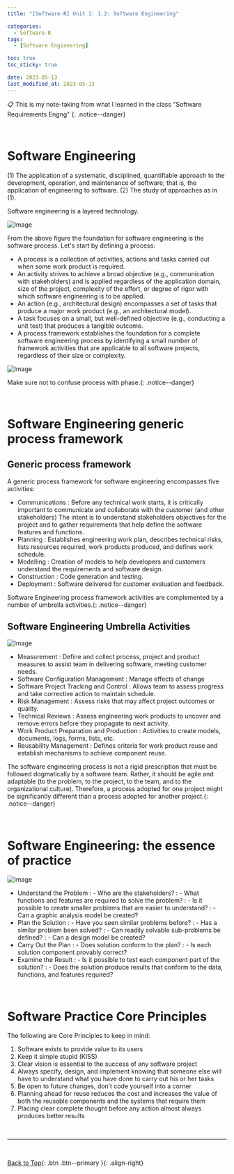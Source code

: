 ```yaml
---
title: "[Software-R] Unit 1: 1.2: Software Engineering"

categories:
  - Software-R
tags:
  - [Software Engineering]

toc: true
toc_sticky: true

date: 2023-05-13
last_modified_at: 2023-05-13
---
```


<!-- {% capture notice-2 %}

📋 This is the tech-news archives to help me keep track of what I am interested in!

- Reference tech news link: <https://thenextweb.com/news/blockchain-development-tech-career>
  {% endcapture %}

<div class="notice--danger">{{ notice-2 | markdownify }}</div> -->

📋 This is my note-taking from what I learned in the class "Software Requirements Engng"
{: .notice--danger}

<br>

# Software Engineering

(1) The application of a systematic, disciplined, quantifiable approach to the development, operation, and maintenance of software; that is, the application of engineering to software. (2) The study of approaches as in (1).

Software engineering is a layered technology.

![Image](../../../assets/images/diagram_ser.png)

From the above figure the foundation for software engineering is the software process. Let's start by defining a process:

- A process is a collection of activities, actions and tasks carried out when some work product is required.
- An activity strives to achieve a broad objective (e.g., communication with stakeholders) and is applied regardless of the application domain, size of the project, complexity of the effort, or degree of rigor with which software engineering is to be applied.
- An action (e.g., architectural design) encompasses a set of tasks that produce a major work product (e.g., an architectural model).
- A task focuses on a small, but well-defined objective (e.g., conducting a unit test) that produces a tangible outcome.
- A process framework establishes the foundation for a complete software engineering process by identifying a small number of framework activities that are applicable to all software projects, regardless of their size or complexity.

![Image](../../../assets/images/software_process.png)

Make sure not to confuse process with phase.{: .notice--danger}

<br>

# Software Engineering generic process framework

## Generic process framework

A generic process framework for software engineering encompasses five activities:

- Communications
  : Before any technical work starts, it is critically important to communicate and collaborate with the customer (and other stakeholders) The intent is to understand stakeholders objectives for the project and to gather requirements that help define the software features and functions.
- Planning
  : Establishes engineering work plan, describes technical risks, lists resources required, work products produced, and defines work schedule.
- Modelling
  : Creation of models to help developers and customers understand the requirements and software design.
- Construction
  : Code generation and testing.
- Deployment
  : Software delivered for customer evaluation and feedback.

Software Engineering process framework activities are complemented by a number of umbrella activities.{: .notice--danger}

## Software Engineering Umbrella Activities

![Image](../../../assets/images/umbrella_activities.png)

- Measurement
  : Define and collect process, project and product measures to assist team in delivering software, meeting customer needs.
- Software Configuration Management
  : Manage effects of change
- Software Project Tracking and Control
  : Allows team to assess progress and take corrective action to maintain schedule.
- Risk Management
  : Assess risks that may affect project outcomes or quality.
- Technical Reviews
  : Assess engineering work products to uncover and remove errors before they propagate to next activity.
- Work Product Preparation and Production
  : Activities to create models, documents, logs, forms, lists, etc.
- Reusability Management
  : Defines criteria for work product reuse and establish mechanisms to achieve component reuse.

The software engineering process is not a rigid prescription that must be followed dogmatically by a software team. Rather, it should be agile and adaptable (to the problem, to the project, to the team, and to the organizational culture). Therefore, a process adopted for one project might be significantly different than a process adopted for another project.{: .notice--danger}

<br>

# Software Engineering: the essence of practice

![Image](../../../assets/images/1.3.png)

- Understand the Problem
  : - Who are the stakeholders?
  : - What functions and features are required to solve the problem?
  : - Is it possible to create smaller problems that are easier to understand?
  : - Can a graphic analysis model be created?
- Plan the Solution
  : - Have you seen similar problems before?
  : - Has a similar problem been solved?
  : - Can readily solvable sub-problems be defined?
  : - Can a design model be created?
- Carry Out the Plan
  : - Does solution conform to the plan?
  : - Is each solution component provably correct?
- Examine the Result
  : - Is it possible to test each component part of the solution?
  : - Does the solution produce results that conform to the data, functions, and features required?

<br>

# Software Practice Core Principles

The following are Core Principles to keep in mind:

1. Software exists to provide value to its users
2. Keep it simple stupid (KISS)
3. Clear vision is essential to the success of any software project
4. Always specify, design, and implement knowing that someone else will have to understand what you have done to carry out his or her tasks
5. Be open to future changes, don’t code yourself into a corner
6. Planning ahead for reuse reduces the cost and increases the value of both the reusable components and the systems that require them
7. Placing clear complete thought before any action almost always produces better results

<br>

---

<br>

[Back to Top](#){: .btn .btn--primary }{: .align-right}
